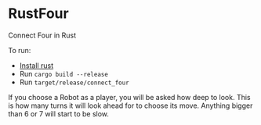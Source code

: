 # RustFour
Connect Four in Rust

To run:

* [Install rust](https://www.rust-lang.org/en-US/install.html)
* Run `cargo build --release`
* Run `target/release/connect_four`

If you choose a Robot as a player, you will be asked how deep to look. This is how many turns it will look ahead for to choose its move. Anything bigger than 6 or 7 will start to be slow.
